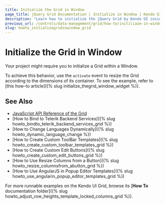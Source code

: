 ```yaml
---
title: Initialize the Grid in Window
page_title: jQuery Grid Documentation | Initialize in Window | Kendo UI
description: "Learn how to initialize the jQuery Grid by Kendo UI inside a Window widget by resizing it according to the dimensions of its container."
previous_url: /controls/data-management/grid/how-to/initiliaze-in-window
slug: howto_initializegridinwindow_grid
---
```


# Initialize the Grid in Window

Your project might require you to initialize a Grid within a Window.

To achieve this behavior, use the `activate` event to resize the Grid according to the dimensions of its container. To see the example, refer to [this how-to article]({% slug initialize_thegrid_window_widget %}).

## See Also

* [JavaScript API Reference of the Grid](/api/javascript/ui/grid)
* [How to Bind to Telerik Backend Services]({% slug howto_bindto_telerik_backend_services_grid %})
* [How to Change Languages Dynamically]({% slug howto_dynamic_language_change %})
* [How to Create Custom ToolBar Templates]({% slug howto_create_custom_toolbar_templates_grid %})
* [How to Create Custom Edit Buttons]({% slug howto_create_custom_edit_buttons_grid %})
* [How to Use Resize Columns from a Button]({% slug howto_resize_columnsfrom_abutton_grid %})
* [How to Use AngularJS in Popup Editor Templates]({% slug howto_use_angularin_popup_editor_templates_grid %})

For more runnable examples on the Kendo UI Grid, browse its [**How To** documentation folder]({% slug howto_adjust_row_heights_template_locked_columns_grid %}).
